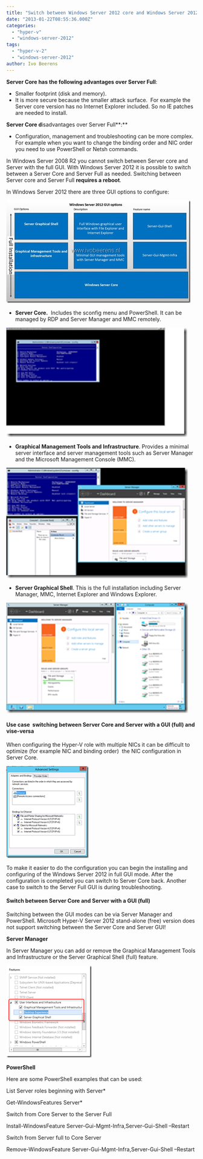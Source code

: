 ```yaml
---
title: "Switch between Windows Server 2012 core and Windows Server 2012 GUI"
date: "2013-01-22T08:55:36.000Z"
categories: 
  - "hyper-v"
  - "windows-server-2012"
tags: 
  - "hyper-v-2"
  - "windows-server-2012"
author: Ivo Beerens
---
```


**Server Core has the following advantages over Server Full**:

- Smaller footprint (disk and memory).
- It is more secure because the smaller attack surface.  For example the Server core version has no Internet Explorer included. So no IE patches are needed to install.

**Server Core d**isadvantages over Server Full**:**

- Configuration, management and troubleshooting can be more complex. For example when you want to change the binding order and NIC order you need to use PowerShell or Netsh commands.

In Windows Server 2008 R2 you cannot switch between Server core and Server with the full GUI. With Windows Server 2012 it is possible to switch between a Server Core and Server Full as needed. Switching between Server core and Server Full **requires a reboot**.

In Windows Server 2012 there are three GUI options to configure:

[![Windows Server 2012 GUI options](images/Windows-Server-2012-GUI-options_thumb.jpg "Windows Server 2012 GUI options")](images/Windows-Server-2012-GUI-options.jpg)

- **Server Core.**  Includes the sconfig menu and PowerShell. It can be managed by RDP and Server Manager and MMC remotely.

[![image_thumb[2]](images/image_thumb2_thumb.png "image_thumb[2]")](images/image_thumb21.png)

- **Graphical Management Tools and Infrastructure**. Provides a minimal server interface and server management tools such as Server Manager and the Microsoft Management Console (MMC).

[![image_thumb[3]](images/image_thumb3_thumb.png "image_thumb[3]")](images/image_thumb31.png)

- **Server Graphical Shell**. This is the full installation including Server Manager, MMC, Internet Explorer and Windows Explorer.

[![image_thumb[4]](images/image_thumb4_thumb.png "image_thumb[4]")](images/image_thumb41.png)

#### Use case  switching between Server Core and Server with a GUI (full) and vise-versa

When configuring the Hyper-V role with multiple NICs it can be difficult to optimize (for example NIC and binding order)  the NIC configuration in Server Core.

[![image_thumb[5]](images/image_thumb5_thumb.png "image_thumb[5]")](images/image_thumb51.png)

To make it easier to do the configuration you can begin the installing and configuring of the Windows Server 2012 in full GUI mode. After the configuration is completed you can switch to Server Core back. Another case to switch to the Server Full GUI is during troubleshooting.

#### Switch between Server Core and Server with a GUI (full)

Switching between the GUI modes can be via Server Manager and PowerShell. Microsoft Hyper-V Server 2012 stand-alone (free) version does not support switching between the Server Core and Server GUI!

**Server Manager**

In Server Manager you can add or remove the Graphical Management Tools and Infrastructure or the Server Graphical Shell (full) feature.

[![image_thumb[1]](images/image_thumb1_thumb.png "image_thumb[1]")](images/image_thumb11.png)

**PowerShell**

Here are some PowerShell examples that can be used:

List Server roles beginning with Server\*

Get-WindowsFeatures Server\*

Switch from Core Server to the Server Full

Install-WindowsFeature Server-Gui-Mgmt-Infra,Server-Gui-Shell –Restart

Switch from Server full to Core Server

Remove-WindowsFeature Server-Gui-Mgmt-Infra,Server-Gui-Shell –Restart



